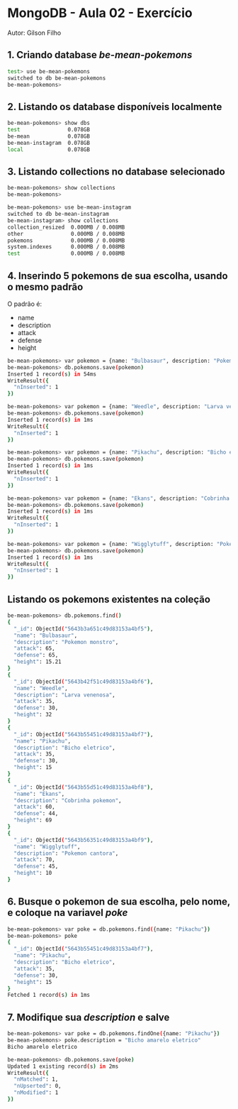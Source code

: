 # MongoDB - Aula 02 - Exercício

Autor: Gilson Filho


## 1. Criando database *be-mean-pokemons*

```bash
test> use be-mean-pokemons
switched to db be-mean-pokemons
be-mean-pokemons>
```

## 2. Listando os database disponíveis localmente

```bash
be-mean-pokemons> show dbs
test               0.078GB
be-mean            0.078GB
be-mean-instagram  0.078GB
local              0.078GB
```

## 3. Listando collections no database selecionado

```bash
be-mean-pokemons> show collections
be-mean-pokemons>

be-mean-pokemons> use be-mean-instagram
switched to db be-mean-instagram
be-mean-instagram> show collections
collection_resized  0.000MB / 0.008MB
other               0.000MB / 0.008MB
pokemons            0.000MB / 0.008MB
system.indexes      0.000MB / 0.008MB
test                0.000MB / 0.008MB
```

## 4. Inserindo 5 pokemons de sua escolha, usando o mesmo padrão

O padrão é:

 - name
 - description
 - attack
 - defense
 - height

```bash
be-mean-pokemons> var pokemon = {name: "Bulbasaur", description: "Pokemon monstro", attack: 65, defense: 65, height: 15.21}
be-mean-pokemons> db.pokemons.save(pokemon)
Inserted 1 record(s) in 54ms
WriteResult({
  "nInserted": 1
})

be-mean-pokemons> var pokemon = {name: "Weedle", description: "Larva venenosa", attack: 35, defense: 30, height: 32}
be-mean-pokemons> db.pokemons.save(pokemon)
Inserted 1 record(s) in 1ms
WriteResult({
  "nInserted": 1
})

be-mean-pokemons> var pokemon = {name: "Pikachu", description: "Bicho eletrico", attack: 35, defense: 30, height: 15}
be-mean-pokemons> db.pokemons.save(pokemon)
Inserted 1 record(s) in 1ms
WriteResult({
  "nInserted": 1
})

be-mean-pokemons> var pokemon = {name: "Ekans", description: "Cobrinha pokemon", attack: 60, defense: 44, height: 69}
be-mean-pokemons> db.pokemons.save(pokemon)
Inserted 1 record(s) in 1ms
WriteResult({
  "nInserted": 1
})

be-mean-pokemons> var pokemon = {name: "Wigglytuff", description: "Pokemon cantora", attack: 70, defense: 45, height: 10}
be-mean-pokemons> db.pokemons.save(pokemon)
Inserted 1 record(s) in 1ms
WriteResult({
  "nInserted": 1
})
```

## Listando os pokemons existentes na coleção

```bash
be-mean-pokemons> db.pokemons.find()
{
  "_id": ObjectId("5643b3a651c49d83153a4bf5"),
  "name": "Bulbasaur",
  "description": "Pokemon monstro",
  "attack": 65,
  "defense": 65,
  "height": 15.21
}
{
  "_id": ObjectId("5643b42f51c49d83153a4bf6"),
  "name": "Weedle",
  "description": "Larva venenosa",
  "attack": 35,
  "defense": 30,
  "height": 32
}
{
  "_id": ObjectId("5643b55451c49d83153a4bf7"),
  "name": "Pikachu",
  "description": "Bicho eletrico",
  "attack": 35,
  "defense": 30,
  "height": 15
}
{
  "_id": ObjectId("5643b55d51c49d83153a4bf8"),
  "name": "Ekans",
  "description": "Cobrinha pokemon",
  "attack": 60,
  "defense": 44,
  "height": 69
}
{
  "_id": ObjectId("5643b56351c49d83153a4bf9"),
  "name": "Wigglytuff",
  "description": "Pokemon cantora",
  "attack": 70,
  "defense": 45,
  "height": 10
}
```

## 6. Busque o pokemon de sua escolha, pelo nome, e coloque na variavel *poke*

```bash
be-mean-pokemons> var poke = db.pokemons.find({name: "Pikachu"})
be-mean-pokemons> poke
{
  "_id": ObjectId("5643b55451c49d83153a4bf7"),
  "name": "Pikachu",
  "description": "Bicho eletrico",
  "attack": 35,
  "defense": 30,
  "height": 15
}
Fetched 1 record(s) in 1ms
```

## 7. Modifique sua *description* e salve

```bash
be-mean-pokemons> var poke = db.pokemons.findOne({name: "Pikachu"})
be-mean-pokemons> poke.description = "Bicho amarelo eletrico"
Bicho amarelo eletrico

be-mean-pokemons> db.pokemons.save(poke)
Updated 1 existing record(s) in 2ms
WriteResult({
  "nMatched": 1,
  "nUpserted": 0,
  "nModified": 1
})
```
